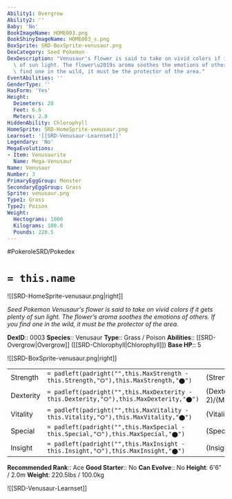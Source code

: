 ```yaml
---
Ability1: Overgrow
Ability2: ''
Baby: 'No'
BookImageName: HOME003.png
BookShinyImageName: HOME003_s.png
BoxSprite: SRD-BoxSprite-venusaur.png
DexCategory: Seed Pokemon
DexDescription: "Venusaur's flower is said to take on vivid colors if it gets plenty\
  \ of sun light. The flower\u2019s aroma soothes the emotions of others.\nIf you\
  \ find one in the wild, it must be the protector of the area."
EventAbilities: ''
GenderType: ''
HasForm: 'Yes'
Height:
  Deimeters: 20
  Feet: 6.6
  Meters: 2.0
HiddenAbility: Chlorophyll
HomeSprite: SRD-HomeSprite-venusaur.png
Learnset: '[[SRD-Venusaur-Learnset]]'
Legendary: 'No'
MegaEvolutions:
- Item: Venusaurite
  Name: Mega-Venusaur
Name: Venusaur
Number: 3
PrimaryEggGroup: Monster
SecondaryEggGroup: Grass
Sprite: venusaur.png
Type1: Grass
Type2: Poison
Weight:
  Hectograms: 1000
  Kilograms: 100.0
  Pounds: 220.5
---
```


#PokeroleSRD/Pokedex

# `= this.name`

![[SRD-HomeSprite-venusaur.png|right]]

*Seed Pokemon*
*Venusaur's flower is said to take on vivid colors if it gets plenty of sun light. The flower’s aroma soothes the emotions of others.
If you find one in the wild, it must be the protector of the area.*

**DexID**:: 0003
**Species**:: Venusaur
**Type**:: Grass / Poison
**Abilities**:: [[SRD-Overgrow|Overgrow]] ([[SRD-Chlorophyll|Chlorophyll]])
**Base HP**:: 5

![[SRD-BoxSprite-venusaur.png|right]]

|           |                                                                                        |                                          |
| --------- | -------------------------------------------------------------------------------------- | ---------------------------------------- |
| Strength  | `= padleft(padright("",this.MaxStrength - this.Strength,"⭘"),this.MaxStrength,"⬤")`    | (Strength::2)/(MaxStrength::5)   |
| Dexterity | `= padleft(padright("",this.MaxDexterity - this.Dexterity,"⭘"),this.MaxDexterity,"⬤")` | (Dexterity:: 2)/(MaxDexterity::5) |
| Vitality  | `= padleft(padright("",this.MaxVitality - this.Vitality,"⭘"),this.MaxVitality,"⬤")`    | (Vitality::2)/(MaxVitality::5)   |
| Special   | `= padleft(padright("",this.MaxSpecial - this.Special,"⭘"),this.MaxSpecial,"⬤")`       | (Special::3)/(MaxSpecial::6)     |
| Insight   | `= padleft(padright("",this.MaxInsight - this.Insight,"⭘"),this.MaxInsight,"⬤")`       | (Insight::3)/(MaxInsight::6)     |

**Recommended Rank**:: Ace
**Good Starter**:: No
**Can Evolve**:: No
**Height**: 6'6" / 2.0m
**Weight**: 220.5lbs / 100.0kg

![[SRD-Venusaur-Learnset]]